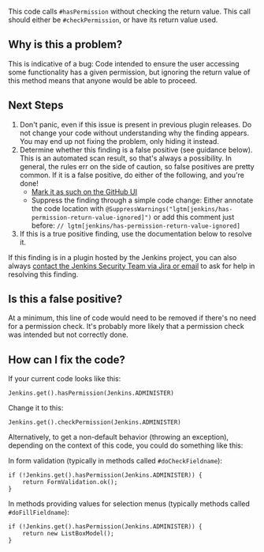 This code calls `#hasPermission` without checking the return value. This call should either be `#checkPermission`, or have its return value used.

## Why is this a problem?

This is indicative of a bug: Code intended to ensure the user accessing some functionality has a given permission, but ignoring the return value of this method means that anyone would be able to proceed.

## Next Steps

<!-- Generic section used in all findings -->

1. Don't panic, even if this issue is present in previous plugin releases. Do not change your code without understanding why the finding appears. You may end up not fixing the problem, only hiding it instead.
2. Determine whether this finding is a false positive (see guidance below). This is an automated scan result, so that's always a possibility. In general, the rules err on the side of caution, so false positives are pretty common. If it is a false positive, do either of the following, and you're done!
    * [Mark it as such on the GitHub UI](https://docs.github.com/en/code-security/code-scanning/automatically-scanning-your-code-for-vulnerabilities-and-errors/managing-code-scanning-alerts-for-your-repository#dismissing--alerts)
    * Suppress the finding through a simple code change: Either annotate the code location with `@SuppressWarnings("lgtm[jenkins/has-permission-return-value-ignored]")` or add this comment just before: `// lgtm[jenkins/has-permission-return-value-ignored]`
3. If this is a true positive finding, use the documentation below to resolve it.

If this finding is in a plugin hosted by the Jenkins project, you can also always [contact the Jenkins Security Team via Jira or email](https://www.jenkins.io/security/#reporting-vulnerabilities) to ask for help in resolving this finding.

## Is this a false positive?

At a minimum, this line of code would need to be removed if there's no need for a permission check. It's probably more likely that a permission check was intended but not correctly done.

## How can I fix the code?

If your current code looks like this:

    Jenkins.get().hasPermission(Jenkins.ADMINISTER)

Change it to this:

    Jenkins.get().checkPermission(Jenkins.ADMINISTER)

Alternatively, to get a non-default behavior (throwing an exception), depending on the context of this code, you could do something like this:

In form validation (typically in methods called `#doCheckFieldname`):

    if (!Jenkins.get().hasPermission(Jenkins.ADMINISTER)) {
        return FormValidation.ok();
    }

In methods providing values for selection menus (typically methods called `#doFillFieldname`):

    if (!Jenkins.get().hasPermission(Jenkins.ADMINISTER)) {
        return new ListBoxModel();
    }
